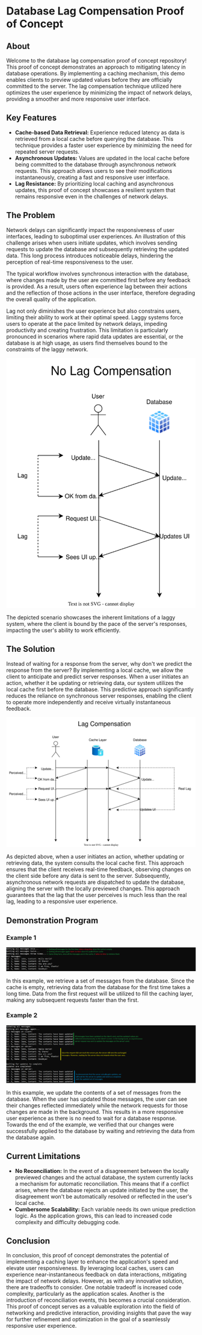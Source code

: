 # Database Lag Compensation Proof of Concept
## About
Welcome to the database lag compensation proof of concept repository! This proof of concept demonstrates an approach to mitigating latency in database operations. By implementing a caching mechanism, this demo enables clients to preview updated values before they are officially committed to the server. The lag compensation technique utilized here optimizes the user experience by minimizing the impact of network delays, providing a smoother and more responsive user interface.
## Key Features
* **Cache-based Data Retrieval:** Experience reduced latency as data is retrieved from a local cache before querying the database. This technique provides a faster user experience by minimizing the need for repeated server requests.
* **Asynchronous Updates:** Values are updated in the local cache before being committed to the database through asynchronous network requests. This approach allows users to see their modifications instantaneously, creating a fast and responsive user interface.
* **Lag Resistance:** By prioritizing local caching and asynchronous updates, this proof of concept showcases a resilient system that remains responsive even in the challenges of network delays.
## The Problem
Network delays can significantly impact the responsiveness of user interfaces, leading to suboptimal user experiences. An illustration of this challenge arises when users initiate updates, which involves sending requests to update the database and subsequently retrieving the updated data. This long process introduces noticeable delays, hindering the perception of real-time responsiveness to the user.

The typical workflow involves synchronous interaction with the database, where changes made by the user are committed first before any feedback is provided. As a result, users often experience lag between their actions and the reflection of those actions in the user interface, therefore degrading the overall quality of the application.

Lag not only diminishes the user experience but also constrains users, limiting their ability to work at their optimal speed. Laggy systems force users to operate at the pace limited by network delays, impeding productivity and creating frustration. This limitation is particularly pronounced in scenarios where rapid data updates are essential, or the database is at high usage, as users find themselves bound to the constraints of the laggy network.

![No Lag Compensation](https://github.com/basicn86/DatabaseLagCompensationPoC/blob/master/Images/NoLagComp.drawio.svg)

The depicted scenario showcases the inherent limitations of a laggy system, where the client is bound by the pace of the server's responses, impacting the user's ability to work efficiently.
## The Solution
Instead of waiting for a response from the server, why don't we predict the response from the server? By implementing a local cache, we allow the client to anticipate and predict server responses. When a user initiates an action, whether it be updating or retrieving data, our system utilizes the local cache first before the database. This predictive approach significantly reduces the reliance on synchronous server responses, enabling the client to operate more independently and receive virtually instantaneous feedback.

![Lag Compensation](https://github.com/basicn86/DatabaseLagCompensationPoC/blob/master/Images/LagComp.drawio.svg)

As depicted above, when a user initiates an action, whether updating or retrieving data, the system consults the local cache first. This approach ensures that the client receives real-time feedback, observing changes on the client side before any data is sent to the server. Subsequently, asynchronous network requests are dispatched to update the database, aligning the server with the locally previewed changes. This approach guarantees that the lag that the user perceives is much less than the real lag, leading to a responsive user experience.

## Demonstration Program
### Example 1
![Example 1](https://github.com/basicn86/DatabaseLagCompensationPoC/blob/master/Images/ex1.png)

In this example, we retrieve a set of messages from the database. Since the cache is empty, retrieving data from the database for the first time takes a long time. Data from the first request will be utilized to fill the caching layer, making any subsequent requests faster than the first.
### Example 2
![Example 2](https://github.com/basicn86/DatabaseLagCompensationPoC/blob/master/Images/ex2.png)

In this example, we update the contents of a set of messages from the database. When the user has updated those messages, the user can see their changes reflected immediately while the network requests for those changes are made in the background. This results in a more responsive user experience as there is no need to wait for a database response. Towards the end of the example, we verified that our changes were successfully applied to the database by waiting and retrieving the data from the database again.

## Current Limitations
* **No Reconciliation:** In the event of a disagreement between the locally previewed changes and the actual database, the system currently lacks a mechanism for automatic reconciliation. This means that if a conflict arises, where the database rejects an update initiated by the user, the disagreement won't be automatically resolved or reflected in the user's local cache.
* **Cumbersome Scalability:** Each variable needs its own unique prediction logic. As the application grows, this can lead to increased code complexity and difficulty debugging code.

## Conclusion
In conclusion, this proof of concept demonstrates the potential of implementing a caching layer to enhance the application's speed and elevate user responsiveness. By leveraging local caches, users can experience near-instantaneous feedback on data interactions, mitigating the impact of network delays. However, as with any innovative solution, there are tradeoffs to consider. One notable tradeoff is increased code complexity, particularly as the application scales. Another is the introduction of reconciliation events, this becomes a crucial consideration. This proof of concept serves as a valuable exploration into the field of networking and predictive interaction, providing insights that pave the way for further refinement and optimization in the goal of a seamlessly responsive user experience.
